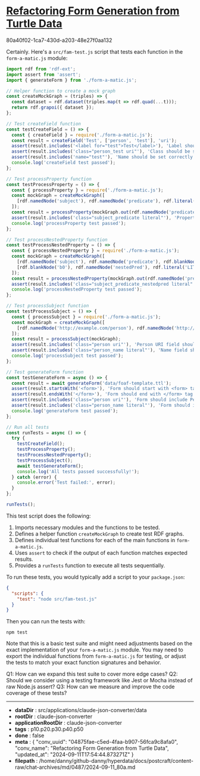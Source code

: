 # [Refactoring Form Generation from Turtle Data](https://claude.ai/chat/04875fae-c5ed-4faa-b907-56fca9c8afa0)

80a40f02-1ca7-430d-a203-48e27f0aa132

 Certainly. Here's a `src/fam-test.js` script that tests each function in the `form-a-matic.js` module:

```javascript
import rdf from 'rdf-ext';
import assert from 'assert';
import { generateForm } from './form-a-matic.js';

// Helper function to create a mock graph
const createMockGraph = (triples) => {
  const dataset = rdf.dataset(triples.map(t => rdf.quad(...t)));
  return rdf.grapoi({ dataset });
};

// Test createField function
const testCreateField = () => {
  const { createField } = require('./form-a-matic.js');
  const result = createField('Test', ['person', 'test'], 'uri');
  assert(result.includes('<label for="test">Test</label>'), 'Label should be created correctly');
  assert(result.includes('class="person_test uri"'), 'Class should be set correctly');
  assert(result.includes('name="test"'), 'Name should be set correctly');
  console.log('createField test passed');
};

// Test processProperty function
const testProcessProperty = () => {
  const { processProperty } = require('./form-a-matic.js');
  const mockGraph = createMockGraph([
    [rdf.namedNode('subject'), rdf.namedNode('predicate'), rdf.literal('LITERAL')]
  ]);
  const result = processProperty(mockGraph.out(rdf.namedNode('predicate')), ['subject']);
  assert(result.includes('class="subject_predicate literal"'), 'Property should be processed correctly');
  console.log('processProperty test passed');
};

// Test processNestedProperty function
const testProcessNestedProperty = () => {
  const { processNestedProperty } = require('./form-a-matic.js');
  const mockGraph = createMockGraph([
    [rdf.namedNode('subject'), rdf.namedNode('predicate'), rdf.blankNode('b0')],
    [rdf.blankNode('b0'), rdf.namedNode('nestedPred'), rdf.literal('LITERAL')]
  ]);
  const result = processNestedProperty(mockGraph.out(rdf.namedNode('predicate')), ['subject', 'predicate']);
  assert(result.includes('class="subject_predicate_nestedpred literal"'), 'Nested property should be processed correctly');
  console.log('processNestedProperty test passed');
};

// Test processSubject function
const testProcessSubject = () => {
  const { processSubject } = require('./form-a-matic.js');
  const mockGraph = createMockGraph([
    [rdf.namedNode('http://example.com/person'), rdf.namedNode('http://xmlns.com/foaf/0.1/name'), rdf.literal('LITERAL')]
  ]);
  const result = processSubject(mockGraph);
  assert(result.includes('class="person uri"'), 'Person URI field should be created');
  assert(result.includes('class="person_name literal"'), 'Name field should be created');
  console.log('processSubject test passed');
};

// Test generateForm function
const testGenerateForm = async () => {
  const result = await generateForm('data/foaf-template.ttl');
  assert(result.startsWith('<form>'), 'Form should start with <form> tag');
  assert(result.endsWith('</form>'), 'Form should end with </form> tag');
  assert(result.includes('class="person uri"'), 'Form should include Person URI field');
  assert(result.includes('class="person_name literal"'), 'Form should include Name field');
  console.log('generateForm test passed');
};

// Run all tests
const runTests = async () => {
  try {
    testCreateField();
    testProcessProperty();
    testProcessNestedProperty();
    testProcessSubject();
    await testGenerateForm();
    console.log('All tests passed successfully!');
  } catch (error) {
    console.error('Test failed:', error);
  }
};

runTests();
```

This test script does the following:

1. Imports necessary modules and the functions to be tested.
2. Defines a helper function `createMockGraph` to create test RDF graphs.
3. Defines individual test functions for each of the main functions in `form-a-matic.js`.
4. Uses `assert` to check if the output of each function matches expected results.
5. Provides a `runTests` function to execute all tests sequentially.

To run these tests, you would typically add a script to your `package.json`:

```json
{
  "scripts": {
    "test": "node src/fam-test.js"
  }
}
```

Then you can run the tests with:

```
npm test
```

Note that this is a basic test suite and might need adjustments based on the exact implementation of your `form-a-matic.js` module. You may need to export the individual functions from `form-a-matic.js` for testing, or adjust the tests to match your exact function signatures and behavior.

Q1: How can we expand this test suite to cover more edge cases?
Q2: Should we consider using a testing framework like Jest or Mocha instead of raw Node.js assert?
Q3: How can we measure and improve the code coverage of these tests?

---

* **dataDir** : src/applications/claude-json-converter/data
* **rootDir** : claude-json-converter
* **applicationRootDir** : claude-json-converter
* **tags** : p10.p20.p30.p40.p50
* **done** : false
* **meta** : {
  "conv_uuid": "04875fae-c5ed-4faa-b907-56fca9c8afa0",
  "conv_name": "Refactoring Form Generation from Turtle Data",
  "updated_at": "2024-09-11T17:54:44.873271Z"
}
* **filepath** : /home/danny/github-danny/hyperdata/docs/postcraft/content-raw/chat-archives/md/0487/2024-09-11_80a.md